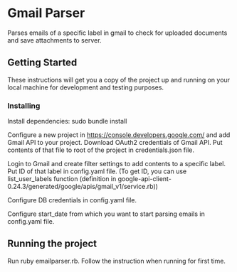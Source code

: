 # Gmail Parser

Parses emails of a specific label in gmail to check for uploaded documents and save attachments to server.

## Getting Started

These instructions will get you a copy of the project up and running on your local machine for development and testing purposes.

### Installing

Install dependencies:
sudo bundle install

Configure a new project in https://console.developers.google.com/ and add Gmail API to your project.
Download OAuth2 credentials of Gmail API. Put contents of that file to root of the project in credentials.json file.

Login to Gmail and create filter settings to add contents to a specific label. Put ID of that label in config.yaml file. (To get ID, you can use list_user_labels function (definition in google-api-client-0.24.3/generated/google/apis/gmail_v1/service.rb))

Configure DB credentials in config.yaml file.

Configure start_date from which you want to start parsing emails in config.yaml file.

## Running the project

Run ruby emailparser.rb. Follow the instruction when running for first time.

